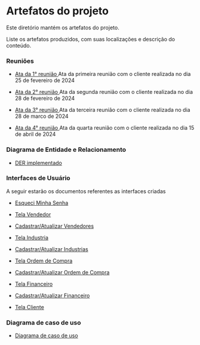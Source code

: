 # Artefatos do projeto

Este diretório mantém os artefatos do projeto.

Liste os artefatos produzidos, com suas localizações e descrição do conteúdo.

### Reuniões

- [Ata da 1° reunião ](./atas/Ata1reuniao.pdf) Ata da primeira reunião com o cliente realizada no dia 25 de fevereiro de 2024

- [Ata da 2° reunião ](./atas/Ata2reuniao.pdf) Ata da segunda reunião com o cliente realizada no dia 28 de fevereiro de 2024

- [Ata da 3° reunião ](./atas/Ata3reuniao.pdf) Ata da terceira reunião com o cliente realizada no dia 28 de marco de 2024

- [Ata da 4° reunião ](./atas/Ata4reuniao.pdf) Ata da quarta reunião com o cliente realizada no dia 15 de abril de 2024

### Diagrama de Entidade e Relacionamento

- [DER implementado ](./DER/DER.pdf)

### Interfaces de Usuário

A seguir estarão os documentos referentes as interfaces criadas

- [Esqueci Minha Senha ](userInterface/InterfacedeusuarioEsqueciminhasenha.pdf)

- [Tela Vendedor ](userInterface/InterfacedeusuarioTelaVendedor.pdf)

- [Cadastrar/Atualizar Vendedores ](userInterface/InterfacedeusuarioCadastroVendedor.pdf)

- [Tela Industria ](userInterface/InterfacedeusuarioTelaIndustria.pdf)

- [Cadastrar/Atualizar Industrias ](userInterface.pdf)

- [Tela Ordem de Compra ](userInterface/ordemDeCompra/InterfaceDeUsuárioOrdensDeCompra.pdf)

- [Cadastrar/Atualizar Ordem de Compra ](userInterface/ordemDeCompra/InterfaceDeUsuárioCadastrar_EditarOrdemDeCompra.pdf)

- [Tela Financeiro ](userInterface/InterfacedeusuarioTelaFinanceiro.pdf)

- [Cadastrar/Atualizar Financeiro ](userInterface/InterfacedeusuarioRegistroFinanceiro.pdf)

- [Tela Cliente ](userInterface/InterfacedeusuárioTelaCliente.pdf)

### Diagrama de caso de uso

- [Diagrama de caso de uso](UserCaseDiagram/userCaseDiagram_v3_AmplaSystem.pdf)
